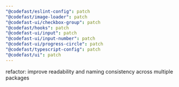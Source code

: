 ```yaml
---
"@codefast/eslint-config": patch
"@codefast/image-loader": patch
"@codefast-ui/checkbox-group": patch
"@codefast/hooks": patch
"@codefast-ui/input": patch
"@codefast-ui/input-number": patch
"@codefast-ui/progress-circle": patch
"@codefast/typescript-config": patch
"@codefast/ui": patch
---
```


refactor: improve readability and naming consistency across multiple packages
